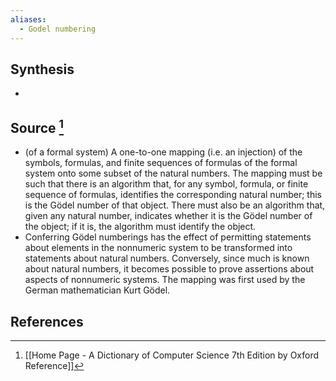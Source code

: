 ```yaml
---
aliases:
  - Godel numbering
---
```

## Synthesis
- 
## Source [^1]
- (of a formal system) A one-to-one mapping (i.e. an injection) of the symbols, formulas, and finite sequences of formulas of the formal system onto some subset of the natural numbers. The mapping must be such that there is an algorithm that, for any symbol, formula, or finite sequence of formulas, identifies the corresponding natural number; this is the Gödel number of that object. There must also be an algorithm that, given any natural number, indicates whether it is the Gödel number of the object; if it is, the algorithm must identify the object.
- Conferring Gödel numberings has the effect of permitting statements about elements in the nonnumeric system to be transformed into statements about natural numbers. Conversely, since much is known about natural numbers, it becomes possible to prove assertions about aspects of nonnumeric systems. The mapping was first used by the German mathematician Kurt Gödel.
## References

[^1]: [[Home Page - A Dictionary of Computer Science 7th Edition by Oxford Reference]]